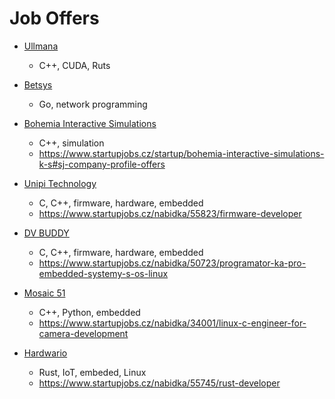 # Job Offers

- [Ullmana](https://www.ullmanna.eu/)
  - C++, CUDA, Ruts
- [Betsys](https://www.betsys.com/)
  - Go, network programming
- [Bohemia Interactive Simulations](https://www.bohemia.net/)
  - C++, simulation
  - <https://www.startupjobs.cz/startup/bohemia-interactive-simulations-k-s#sj-company-profile-offers>
- [Unipi Technology](https://www.unipi.technology/)
  - C, C++, firmware, hardware, embedded
  - <https://www.startupjobs.cz/nabidka/55823/firmware-developer>

- [DV BUDDY](https://dvbuddy.com/)
  - C, C++, firmware, hardware, embedded
  - <https://www.startupjobs.cz/nabidka/50723/programator-ka-pro-embedded-systemy-s-os-linux>

- [Mosaic 51](https://www.mosaic51.com/)
  - C++, Python, embedded
  - <https://www.startupjobs.cz/nabidka/34001/linux-c-engineer-for-camera-development>
  
- [Hardwario](https://www.hardwario.com/cs/)
  - Rust, IoT, embeded, Linux
  - <https://www.startupjobs.cz/nabidka/55745/rust-developer>
